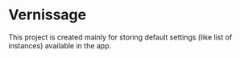 # Vernissage

This project is created mainly for storing default settings (like list of instances) available in the app.
